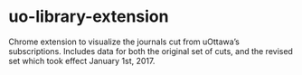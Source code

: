 # uo-library-extension

Chrome extension to visualize the journals cut from uOttawa’s subscriptions.
Includes data for both the original set of cuts, and the revised set which
took effect January 1st, 2017.
